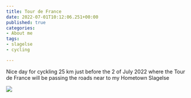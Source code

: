 ```yaml
---
title: Tour de France
date: 2022-07-01T10:12:06.251+00:00
published: true
categories:
- About me
tags:
- slagelse
- cycling

---
```

Nice day for cyckling 25 km just before the 2 of July 2022 where the Tour de France will be passing the roads near to my Hometown Slagelse

![](/images-posts/tour_de_france_3_dk_2022.jpg)